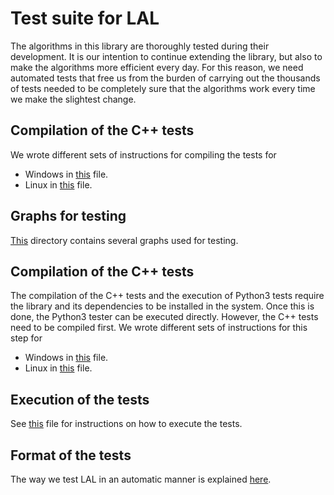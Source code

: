 # Test suite for LAL

The algorithms in this library are thoroughly tested during their development. It is our intention to continue extending the library, but also to make the algorithms more efficient every day. For this reason, we need automated tests that free us from the burden of carrying out the thousands of tests needed to be completely sure that the algorithms work every time we make the slightest change.

## Compilation of the C++ tests

We wrote different sets of instructions for compiling the tests for

- Windows in [this](https://github.com/LAL-project/LAL-tests/blob/21.07/instructions/compilation-tests-windows.md) file.
- Linux in [this](https://github.com/LAL-project/LAL-tests/blob/21.07/instructions/compilation-tests-linux.md) file.

## Graphs for testing

[This](https://github.com/LAL-project/LAL-tests/blob/21.07/graphs) directory contains several graphs used for testing.

## Compilation of the C++ tests

The compilation of the C++ tests and the execution of Python3 tests require the library and its dependencies to be installed in the system. Once this is done, the Python3 tester can be executed directly. However, the C++ tests need to be compiled first. We wrote different sets of instructions for this step for

- Windows in [this](https://github.com/LAL-project/LAL-tests/blob/21.07/instructions/installation-library-windows.md) file.
- Linux in [this](https://github.com/LAL-project/LAL-tests/blob/21.07/instructions/installation-library-linux.md) file.

## Execution of the tests

See [this](https://github.com/LAL-project/LAL-tests/blob/21.07/instructions/tests-instructions.md) file for instructions on how to execute the tests.

## Format of the tests

The way we test LAL in an automatic manner is explained [here](https://github.com/LAL-project/LAL-tests/blob/21.07/instructions/tests-format.md).
